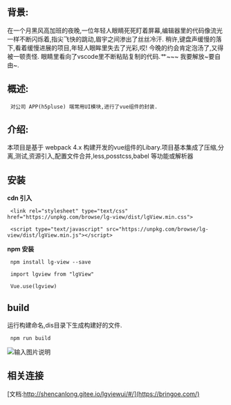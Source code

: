 
## 背景:
    
  在一个月黑风高加班的夜晚,一位年轻人眼睛死死盯着屏幕,编辑器里的代码像流光一样不断闪烁着,指尖飞快的跳动,眉宇之间渗出了丝丝冷汗.
稍许,键盘声缓慢的落下,看着缓慢进展的项目,年轻人眼眸里失去了光彩,哎! 今晚的约会肯定泡汤了,又得被一顿责怪. 眼睛里看向了vscode里不断粘贴复制的代码.艹~~~ 我要解放~要自由~.



## 概述:

     对公司 APP(h5pluse) 端常用UI模块,进行了vue组件的封装.

## 介绍:

 本项目是基于 webpack 4.x 构建开发的vue组件的Libary.项目基本集成了压缩,分离,测试,资源引入,配置文件合并,less,posstcss,babel 等功能或解析器

## 安装
 


 **cdn 引入** 

```
 <link rel="stylesheet" type="text/css" href="https://unpkg.com/browse/lg-view/dist/lgView.min.css">

 <script type="text/javascript" src="https://unpkg.com/browse/lg-view/dist/lgView.min.js"></script>

```
 **npm 安装** 


```
 npm install lg-view --save
```

```
 import lgview from "lgView"
   
 Vue.use(lgview)
```

## build 

运行构建命名,dis目录下生成构建好的文件.

```
 npm run build

```

![输入图片说明](https://images.gitee.com/uploads/images/2020/0327/155731_fec61355_2037786.png "屏幕截图.png")

## 相关连接

[文档:http://shencanlong.gitee.io/lgviewui/#/](https://bringoe.com/)



